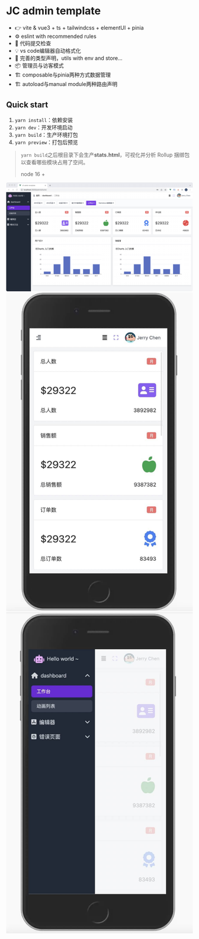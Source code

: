 # JC admin template

- 👉 vite & vue3 + ts + tailwindcss + elementUI + pinia
- ⚙️ eslint with recommended rules
- 🔑 代码提交检查
- 💡 vs code编辑器自动格式化
- 🔌 完善的类型声明，utils with env and store...
- 📦 管理员与访客模式
- 🏗 composable与pinia两种方式数据管理
- 🏗 autoload与manual module两种路由声明

## Quick start

1. `yarn install`：依赖安装
2. `yarn dev`：开发环境启动
3. `yarn build`：生产环境打包
4. `yarn preview`：打包后预览

> `yarn build`之后根目录下会生产**stats.html**，可视化并分析 Rollup 捆绑包以查看哪些模块占用了空间。
>
> node 16 +

![JC admin template](https://raw.githubusercontent.com/caffreygo/jc-admin-template/develop/public/images/screenshot.jpg)
![JC admin template](https://raw.githubusercontent.com/caffreygo/jc-admin-template/develop/public/images/mobile.jpg)
![JC admin template](https://raw.githubusercontent.com/caffreygo/jc-admin-template/develop/public/images/menu.jpg)